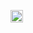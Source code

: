 <p align="left">
  <a href="https://github.com/ek1den2">
    <img height="20" src="https://komarev.com/ghpvc/?username=ek1den2" />
  </a>
</p>
